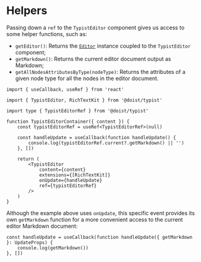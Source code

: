# Helpers

Passing down a `ref` to the `TypistEditor` component gives us access to some helper functions, such as:

- `getEditor()`: Returns the [`Editor`](https://tiptap.dev/api/editor) instance coupled to the `TypistEditor` component;
- `getMarkdown()`: Returns the current editor document output as Markdown;
- `getAllNodesAttributesByType(nodeType)`: Returns the attributes of a given node type for all the nodes in the editor document.

```tsx
import { useCallback, useRef } from 'react'

import { TypistEditor, RichTextKit } from '@doist/typist'

import type { TypistEditorRef } from '@doist/typist'

function TypistEditorContainer({ content }) {
    const typistEditorRef = useRef<TypistEditorRef>(null)

    const handleUpdate = useCallback(function handleUpdate() {
        console.log(typistEditorRef.current?.getMarkdown() || '')
    }, [])

    return (
        <TypistEditor
            content={content}
            extensions={[RichTextKit]}
            onUpdate={handleUpdate}
            ref={typistEditorRef}
        />
    )
}
```

Although the example above uses `onUpdate`, this specific event provides its own `getMarkdown` function for a more convenient access to the current editor Markdown document:

```tsx
const handleUpdate = useCallback(function handleUpdate({ getMarkdown }: UpdateProps) {
    console.log(getMarkdown())
}, [])
```

